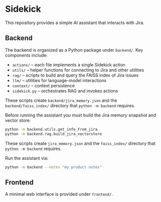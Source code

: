 # Sidekick

This repository provides a simple AI assistant that interacts with Jira.

## Backend

The backend is organized as a Python package under `backend/`. Key components include:

- `actions/` – each file implements a single Sidekick action
- `utils/` – helper functions for connecting to Jira and other utilities
- `rag/` – scripts to build and query the FAISS index of Jira issues
- `llm/` – utilities for language-model interactions
- `context/` – context persistence
- `sidekick.py` – orchestrates RAG and invokes actions


These scripts create `backend/jira_memory.json` and the `backend/faiss_index/` directory that `python -m backend` requires.

Before running the assistant you must build the Jira memory snapshot and vector store:

```bash
python -m backend.utils.get_info_from_jira
python -m backend.rag.build_jira_vectorstore
```

These scripts create `jira_memory.json` and the `faiss_index/` directory that `python -m backend` requires.

Run the assistant via:

```bash
python -m backend --notes "my product notes"
```

## Frontend

A minimal web interface is provided under `frontend/`.
